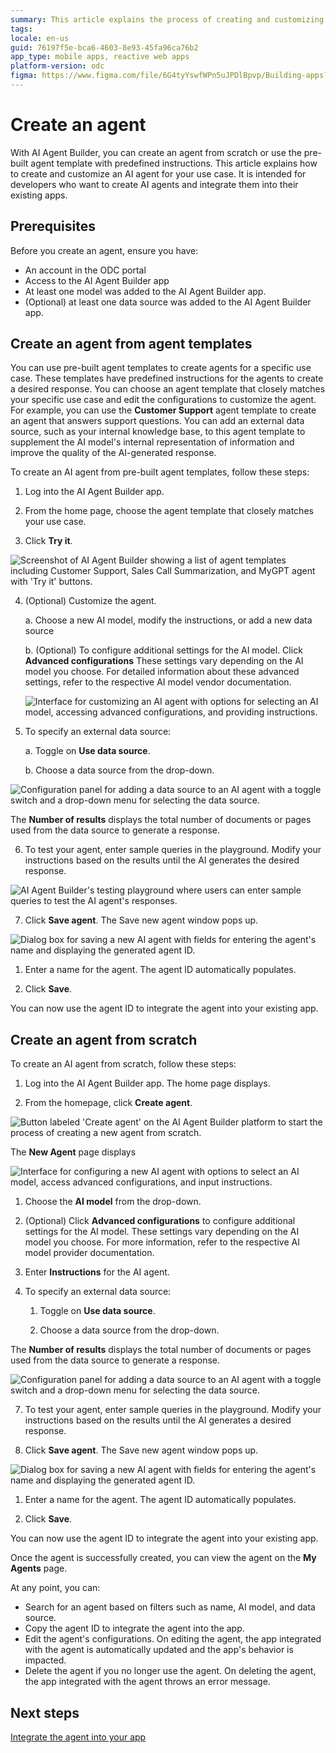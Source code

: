```yaml
---
summary: This article explains the process of creating and customizing AI agents using AI Agent Builder.
tags:
locale: en-us
guid: 76197f5e-bca6-4603-8e93-45fa96ca76b2
app_type: mobile apps, reactive web apps
platform-version: odc
figma: https://www.figma.com/file/6G4tyYswfWPn5uJPDlBpvp/Building-apps?type=design&node-id=5075%3A166&mode=design&t=FeG7qG63nCPS3Mxp-1
---
```

# Create an agent

With AI Agent Builder, you can create an agent from scratch or use the pre-built agent template with predefined instructions. This article explains how to create and customize an AI agent for your use case. It is intended for developers who want to create AI agents and integrate them into their existing apps.

## Prerequisites

Before you create an agent, ensure you have:

* An account in the ODC portal
* Access to the AI Agent Builder app
* At least one model was added to the AI Agent Builder app.
* (Optional) at least one data source was added to the AI Agent Builder app.

## Create an agent from agent templates

You can use pre-built agent templates to create agents for a specific use case. These templates have predefined instructions for the agents to create a desired response. You can choose an agent template that closely matches your specific use case and edit the configurations to customize the agent. For example, you can use the **Customer Support** agent template to create an agent that answers support questions. You can add an external data source, such as your internal knowledge base, to this agent template to supplement the AI model's internal representation of information and improve the quality of the AI-generated response.

To create an AI agent from pre-built agent templates, follow these steps:

1. Log into the AI Agent Builder app.

1. From the home page, choose the agent template that closely matches your use case.

1. Click **Try it**.

![Screenshot of AI Agent Builder showing a list of agent templates including Customer Support, Sales Call Summarization, and MyGPT agent with 'Try it' buttons.](images/agent-template-list-ai.png "Agent Template Selection")

4. (Optional) Customize the agent.

    a. Choose a new AI model, modify the instructions, or add a new data source

    b. (Optional) To configure additional settings for the AI model. Click **Advanced configurations**  These settings vary depending on the AI model you choose. For detailed information about these advanced settings, refer to the respective AI model vendor documentation.

    ![Interface for customizing an AI agent with options for selecting an AI model, accessing advanced configurations, and providing instructions.](images/customize-agent-ai.png "Customize Agent Interface")

1. To specify an external data source:

    a. Toggle on **Use data source**.

    b. Choose a data source from the drop-down.

![Configuration panel for adding a data source to an AI agent with a toggle switch and a drop-down menu for selecting the data source.](images/config-data-source-ai.png "Data Source Configuration")

The **Number of results** displays the total number of documents or pages used from the data source to generate a response.

6. To test your agent, enter sample queries in the playground.
Modify your instructions based on the results until the AI generates the desired response.

![AI Agent Builder's testing playground where users can enter sample queries to test the AI agent's responses.](images/test-agent-playground-ai.png "Agent Testing Playground")

7. Click **Save agent**.
The Save new agent window pops up.

![Dialog box for saving a new AI agent with fields for entering the agent's name and displaying the generated agent ID.](images/save-agent-id-ai.png "Save New Agent Dialog")

1. Enter a name for the agent. 
The agent ID automatically populates.

1. Click **Save**.

You can now use the agent ID to integrate the agent into your existing app.

## Create an agent from scratch

To create an AI agent from scratch, follow these steps:

1. Log into the AI Agent Builder app. 
The home page displays.

1. From the homepage, click **Create agent**.

![Button labeled 'Create agent' on the AI Agent Builder platform to start the process of creating a new agent from scratch.](images/create-agent-ai.png "Create New Agent Button")

The **New Agent** page displays

![Interface for configuring a new AI agent with options to select an AI model, access advanced configurations, and input instructions.](images/config-new-agent-ai.png "New Agent Configuration Interface")

1. Choose the **AI model** from the drop-down.

1. (Optional) Click **Advanced configurations** to configure additional settings for the AI model. These settings vary depending on the AI model you choose. For more information, refer to the respective AI model provider documentation.

1. Enter **Instructions** for the AI agent.

1. To specify an external data source:

    1. Toggle on **Use data source**.

    1. Choose a data source from the drop-down.

The **Number of results** displays the total number of documents or pages used from the data source to generate a response.

![Configuration panel for adding a data source to an AI agent with a toggle switch and a drop-down menu for selecting the data source.](images/config-data-source-ai.png "Data Source Configuration")

7. To test your agent, enter sample queries in the playground. 
Modify your instructions based on the results until the AI generates a desired response.

1. Click **Save agent**. 
The Save new agent window pops up.

![Dialog box for saving a new AI agent with fields for entering the agent's name and displaying the generated agent ID.](images/save-agent-id-ai.png "Save New Agent Dialog")

1. Enter a name for the agent. 
The agent ID automatically populates.

1. Click **Save**.

You can now use the agent ID to integrate the agent into your existing app.
	
Once the agent is successfully created, you can view the agent on the **My Agents** page.

At any point, you can:
* Search for an agent based on filters such as name, AI model, and data source.
* Copy the agent ID to integrate the agent into the app.
* Edit the agent's configurations. On editing the agent, the app integrated with the agent is automatically updated and the app's behavior is impacted.
* Delete the agent if you no longer use the agent. On deleting the agent, the app integrated with the agent throws an error message.

## Next steps

[Integrate the agent into your app](integrate-agent.md)
